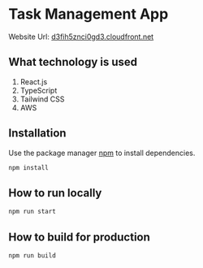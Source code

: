 # Task Management App

Website Url: [d3fih5znci0gd3.cloudfront.net](d3fih5znci0gd3.cloudfront.net)

## What technology is used

1. React.js
2. TypeScript
3. Tailwind CSS
4. AWS

## Installation

Use the package manager [npm](https://www.npmjs.com/) to install dependencies.

```bash
npm install
```

## How to run locally

```python
npm run start

```

## How to build for production

```python
npm run build

```
